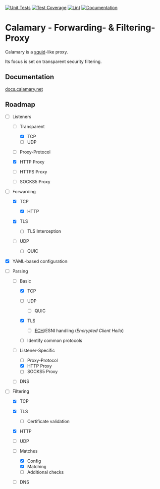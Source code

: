 [![Unit Tests](https://github.com/superstes/calamary/actions/workflows/test.yml/badge.svg?branch=latest)](https://github.com/superstes/calamary/actions/workflows/test.yml)
[![Test Coverage](https://codecov.io/gh/superstes/calamary/graph/badge.svg?token=PPNLDDS0M8)](https://codecov.io/gh/superstes/calamary)
[![Lint](https://github.com/superstes/calamary/actions/workflows/lint.yml/badge.svg?branch=latest)](https://github.com/superstes/calamary/actions/workflows/lint.yml)
[![Documentation](https://readthedocs.org/projects/calamary/badge/?version=latest)](https://docs.calamary.net/en/latest/?badge=latest)

# Calamary - Forwarding- & Filtering-Proxy

Calamary is a [squid](http://www.squid-cache.org/)-like proxy.

Its focus is set on transparent security filtering.

## Documentation

[docs.calamary.net](https://docs.calamary.net)

## Roadmap

- [ ] Listeners

  - [ ] Transparent

    - [x] TCP
    - [ ] UDP

  - [ ] Proxy-Protocol

  - [x] HTTP Proxy

  - [ ] HTTPS Proxy

  - [ ] SOCKS5 Proxy

- [ ] Forwarding

  - [x] TCP

    - [x] HTTP

  - [x] TLS

    - [ ] TLS Interception

  - [ ] UDP

    - [ ] QUIC

- [x] YAML-based configuration

- [ ] Parsing

  - [ ] Basic

    - [x] TCP
    - [ ] UDP

      - [ ] QUIC

    - [x] TLS

      - [ ] [ECH](https://datatracker.ietf.org/doc/draft-ietf-tls-esni/)/ESNI handling (*Encrypted Client Hello*)

    - [ ] Identify common protocols

  - [ ] Listener-Specific

    - [ ] Proxy-Protocol
    - [x] HTTP Proxy
    - [ ] SOCKS5 Proxy

  - [ ] DNS

- [ ] Filtering

  - [x] TCP
  - [x] TLS

    - [ ] Certificate validation

  - [x] HTTP
  - [ ] UDP

  - [ ] Matches

    - [x] Config
    - [x] Matching
    - [ ] Additional checks

  - [ ] DNS

